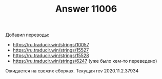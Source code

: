 ﻿---
title: "Answer 11006"
se.owner.user_id: 176217
se.owner.display_name: "αλεχολυτ"
se.owner.link: "https://ru.meta.stackoverflow.com/users/176217/%ce%b1%ce%bb%ce%b5%cf%87%ce%bf%ce%bb%cf%85%cf%84"
se.answer_id: 11006
se.question_id: 11004
se.post_type: answer
se.is_accepted: True
---
<p>Добавил переводы:</p>
<ul>
<li><a href="https://ru.traducir.win/strings/10057" rel="nofollow noreferrer">https://ru.traducir.win/strings/10057</a></li>
<li><a href="https://ru.traducir.win/strings/15527" rel="nofollow noreferrer">https://ru.traducir.win/strings/15527</a></li>
<li><a href="https://ru.traducir.win/strings/15528" rel="nofollow noreferrer">https://ru.traducir.win/strings/15528</a></li>
<li><a href="https://ru.traducir.win/strings/6247" rel="nofollow noreferrer">https://ru.traducir.win/strings/6247</a> (уже было кем-то переведено)</li>
</ul>
<p>Ожидается на свежих сборках. Текущая rev 2020.11.2.37934</p>
